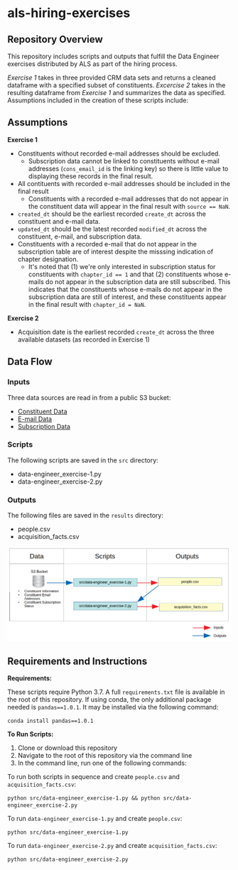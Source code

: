 # als-hiring-exercises


## Repository Overview

This repository includes scripts and outputs that fulfill the Data Engineer exercises distributed by ALS as part of the hiring process. 

_Exercise 1_ takes in three provided CRM data sets and returns a cleaned dataframe with a specified subset of constituents. _Excercise 2_ takes in the resulting dataframe from _Exercise 1_ and summarizes the data as specified. Assumptions included in the creation of these scripts include:

## Assumptions

**Exercise 1**

- Constituents without recorded e-mail addresses should be excluded.
  - Subscription data cannot be linked to constituents without e-mail addresses (`cons_email_id` is the linking key) so there is little value to displaying these records in the final result.
- All contituents with recorded e-mail addresses should be included in the final result
  - Constituents with a recorded e-mail addresses that do not appear in the constituent data will appear in the final result with `source == NaN`.
- `created_dt` should be the earliest recorded `create_dt` across the constituent and e-mail data.
- `updated_dt` should be the latest recorded `modified_dt` across the constituent, e-mail, and subscription data.
- Constituents with a recorded e-mail that do not appear in the subscription table are of interest despite the misssing indication of chapter designation.
  - It's noted that (1) we're only interested in subscription status for constituents with `chapter_id == 1` and that (2) constituents whose e-mails do not appear in the subscription data are still subscribed. This indicates that the constituents whose e-mails do not appear in the subscription data are still of interest, and these constituents appear in the final result with `chapter_id = NaN`.
  
**Exercise 2**

- Acquisition date is the earliest recorded `create_dt` across the three available datasets (as recorded in Exercise 1)

## Data Flow

### Inputs

Three data sources are read in from a public S3 bucket:

- [Constituent Data](https://als-hiring.s3.amazonaws.com/fake_data/2020-07-01_17%3A11%3A00/cons.csv)
- [E-mail Data](https://als-hiring.s3.amazonaws.com/fake_data/2020-07-01_17%3A11%3A00/cons_email.csv)
- [Subscription Data](https://als-hiring.s3.amazonaws.com/fake_data/2020-07-01_17%3A11%3A00/cons_email_chapter_subscription.csv)

### Scripts

The following scripts are saved in the `src` directory:

- data-engineer_exercise-1.py
- data-engineer_exercise-2.py

### Outputs

The following files are saved in the `results` directory:

- people.csv
- acquisition_facts.csv

![](img/als_data_flow.png)

## Requirements and Instructions

**Requirements:**

These scripts require Python 3.7. A full `requirements.txt` file is available in the root of this repository.
If using conda, the only additional package needed is `pandas==1.0.1`. It may be installed via the following command:

```
conda install pandas==1.0.1
```

**To Run Scripts:**

1. Clone or download this repository
2. Navigate to the root of this repository via the command line
3. In the command line, run one of the following commands:

To run both scripts in sequence and create `people.csv` and `acquisition_facts.csv`:

```
python src/data-engineer_exercise-1.py && python src/data-engineer_exercise-2.py 
```

To run `data-engineer_exercise-1.py` and create `people.csv`:

```
python src/data-engineer_exercise-1.py
```

To run `data-engineer_exercise-2.py` and create `acquisition_facts.csv`:

```
python src/data-engineer_exercise-2.py
```
